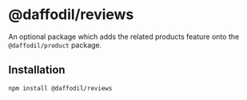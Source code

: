 # @daffodil/reviews

An optional package which adds the related products feature onto the `@daffodil/product` package.


## Installation

```
npm install @daffodil/reviews
```
